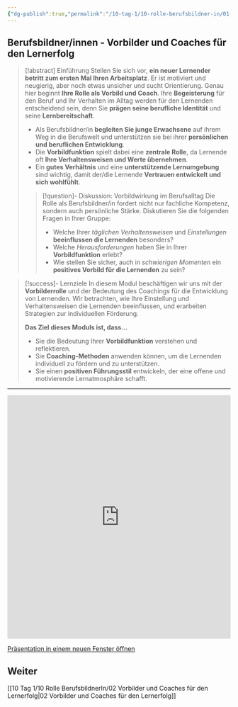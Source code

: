 ```yaml
---
{"dg-publish":true,"permalink":"/10-tag-1/10-rolle-berufsbildner-in/01-meine-rolle-als-berufsbildner/"}
---
```


## Berufsbildner/innen - Vorbilder und Coaches für den Lernerfolg

>[!abstract] Einführung
>Stellen Sie sich vor, **ein neuer Lernender betritt zum ersten Mal Ihren Arbeitsplatz**. Er ist motiviert und neugierig, aber noch etwas unsicher und sucht Orientierung. Genau hier beginnt **Ihre Rolle als Vorbild und Coach**. Ihre **Begeisterung** für den Beruf und Ihr Verhalten im Alltag werden für den Lernenden entscheidend sein, denn Sie **prägen seine berufliche Identität** und seine **Lernbereitschaft**.
>
>* Als Berufsbildner/in **begleiten Sie junge Erwachsene** auf ihrem Weg in die Berufswelt und unterstützen sie bei ihrer **persönlichen und beruflichen Entwicklung**.
>* Die **Vorbildfunktion** spielt dabei eine **zentrale Rolle**, da Lernende oft **Ihre Verhaltensweisen und Werte übernehmen**.
>* Ein **gutes Verhältnis** und eine **unterstützende Lernumgebung** sind wichtig, damit der/die Lernende **Vertrauen entwickelt und sich wohlfühlt**.
>>[!question]- Diskussion: Vorbildwirkung im Berufsalltag
>>Die Rolle als Berufsbildner/in fordert nicht nur fachliche Kompetenz, sondern auch persönliche Stärke. Diskutieren Sie die folgenden Fragen in Ihrer Gruppe:
>>* Welche Ihrer *täglichen Verhaltensweisen* und *Einstellungen* **beeinflussen die Lernenden** besonders?
>>* Welche *Herausforderungen* haben Sie in Ihrer **Vorbildfunktion** erlebt?
>>* Wie stellen Sie sicher, auch in *schwierigen Momenten* ein **positives Vorbild für die Lernenden** zu sein?

> [!success]- Lernziele
>In diesem Modul beschäftigen wir uns mit der **Vorbilderrolle** und der Bedeutung des Coachings für die Entwicklung von Lernenden. Wir betrachten, wie Ihre Einstellung und Verhaltensweisen die Lernenden beeinflussen, und erarbeiten Strategien zur individuellen Förderung. 
>
>**Das Ziel dieses Moduls ist, dass…**
>* Sie die Bedeutung Ihrer **Vorbildfunktion** verstehen und reflektieren.
>* Sie **Coaching-Methoden** anwenden können, um die Lernenden individuell zu fördern und zu unterstützen.
>* Sie einen **positiven Führungsstil** entwickeln, der eine offene und motivierende Lernatmosphäre schafft.

---

<iframe src="https://aburossi.github.io/prezi/BBK/rolle_berufsbildnerin/#/" style="border:0px #ffffff none;" name="myiFrame" scrolling="no" frameborder="1" marginheight="0px" marginwidth="0px" height="550px" width="100%" allowfullscreen></iframe>

[Präsentation in einem neuen Fenster öffnen](https://aburossi.github.io/prezi/BBK/rolle_berufsbildnerin)
## Weiter
[[10 Tag 1/10 Rolle BerufsbildnerIn/02 Vorbilder und Coaches für den Lernerfolg\|02 Vorbilder und Coaches für den Lernerfolg]]